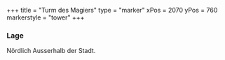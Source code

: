 +++
title = "Turm des Magiers"
type = "marker"
xPos = 2070
yPos = 760
markerstyle = "tower"
+++
### Lage
Nördlich Ausserhalb der Stadt.